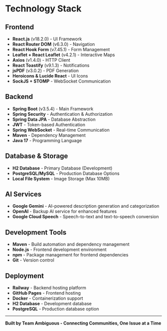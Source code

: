 # Technology Stack

## Frontend

- **React.js** (v18.2.0) - UI Framework
- **React Router DOM** (v6.3.0) - Navigation
- **React Hook Form** (v7.45.1) - Form Management
- **Leaflet + React Leaflet** (v4.2.1) - Interactive Maps
- **Axios** (v1.4.0) - HTTP Client
- **React Toastify** (v9.1.3) - Notifications
- **jsPDF** (v3.0.2) - PDF Generation
- **Heroicons & Lucide React** - UI Icons
- **SockJS + STOMP** - WebSocket Communication

## Backend

- **Spring Boot** (v3.5.4) - Main Framework
- **Spring Security** - Authentication & Authorization
- **Spring Data JPA** - Database Abstraction
- **JWT** - Token-based Authentication
- **Spring WebSocket** - Real-time Communication
- **Maven** - Dependency Management
- **Java 17** - Programming Language

## Database & Storage

- **H2 Database** - Primary Database (Development)
- **PostgreSQL/MySQL** - Production Database Options
- **Local File System** - Image Storage (Max 10MB)

## AI Services

- **Google Gemini** - AI-powered description generation and categorization
- **OpenAI** - Backup AI service for enhanced features
- **Google Cloud Speech** - Speech-to-text and text-to-speech conversion

## Development Tools

- **Maven** - Build automation and dependency management
- **Node.js** - Frontend development environment
- **npm** - Package management for frontend dependencies
- **Git** - Version control

## Deployment

- **Railway** - Backend hosting platform
- **GitHub Pages** - Frontend hosting
- **Docker** - Containerization support
- **H2 Database** - Development database
- **PostgreSQL** - Production database option

---

**Built by Team Ambiguous - Connecting Communities, One Issue at a Time**
